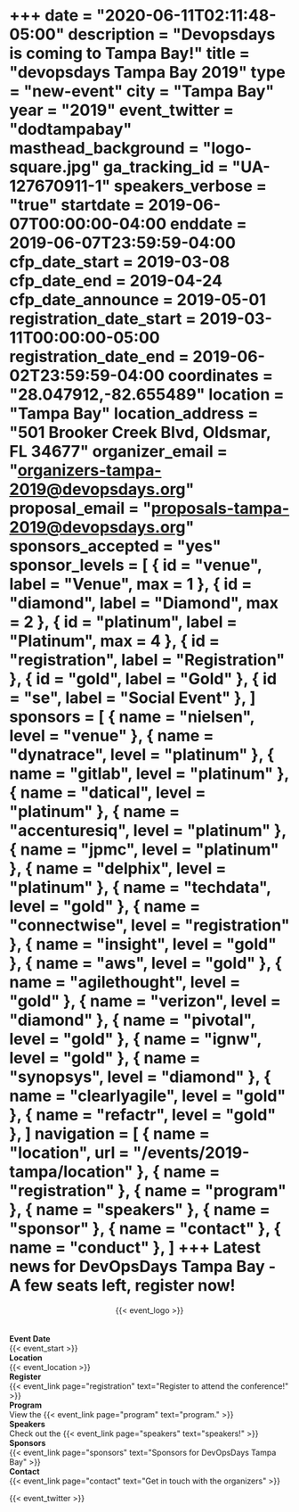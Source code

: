 +++
date = "2020-06-11T02:11:48-05:00"
description = "Devopsdays is coming to Tampa Bay!"
title = "devopsdays Tampa Bay 2019"
type = "new-event"
city = "Tampa Bay"
year = "2019"
event_twitter = "dodtampabay"
masthead_background = "logo-square.jpg"
ga_tracking_id = "UA-127670911-1"
speakers_verbose = "true"
startdate = 2019-06-07T00:00:00-04:00
enddate = 2019-06-07T23:59:59-04:00
cfp_date_start = 2019-03-08
cfp_date_end = 2019-04-24
cfp_date_announce = 2019-05-01
registration_date_start = 2019-03-11T00:00:00-05:00
registration_date_end = 2019-06-02T23:59:59-04:00
coordinates = "28.047912,-82.655489"
location = "Tampa Bay"
location_address = "501 Brooker Creek Blvd, Oldsmar, FL 34677"
organizer_email = "organizers-tampa-2019@devopsdays.org"
proposal_email = "proposals-tampa-2019@devopsdays.org"
sponsors_accepted = "yes"
sponsor_levels = [
    { id = "venue", label = "Venue", max = 1 },
    { id = "diamond", label = "Diamond", max = 2 },
    { id = "platinum", label = "Platinum", max = 4 },
    { id = "registration", label = "Registration" },
    { id = "gold", label = "Gold" },
    { id = "se", label = "Social Event" },
]
sponsors = [
    { name = "nielsen", level = "venue" },
    { name = "dynatrace", level = "platinum" },
    { name = "gitlab", level = "platinum" },
    { name = "datical", level = "platinum" },
    { name = "accenturesiq", level = "platinum" },
    { name = "jpmc", level = "platinum" },
    { name = "delphix", level = "platinum" },
    { name = "techdata", level = "gold" },
    { name = "connectwise", level = "registration" },
    { name = "insight", level = "gold" },
    { name = "aws", level = "gold" },
    { name = "agilethought", level = "gold" },
    { name = "verizon", level = "diamond" },
    { name = "pivotal", level = "gold" },
    { name = "ignw", level = "gold" },
    { name = "synopsys", level = "diamond" },
    { name = "clearlyagile", level = "gold" },
    { name = "refactr", level = "gold" },
]
navigation = [
    { name = "location", url = "/events/2019-tampa/location" },
    { name = "registration" },
    { name = "program" },
    { name = "speakers" },
    { name = "sponsor" },
    { name = "contact" },
    { name = "conduct" },
]
+++
Latest news for DevOpsDays Tampa Bay - A few seats left, register now!
===

<div style="text-align:center;">
  {{< event_logo >}}
</div> 



<br>
<br>

<div class = "row">
  <div class = "col-md-2">
    <strong>Event Date</strong>
  </div>
  <div class = "col-md-8">
    {{< event_start >}}
  </div>
</div>
 <div class = "row">
  <div class = "col-md-2">
    <strong>Location</strong>
  </div>
  <div class = "col-md-8">
    {{< event_location >}}
  </div>
</div> 
<div class = "row">
  <div class = "col-md-2">
    <strong>Register</strong>
  </div>
  <div class = "col-md-8">
    {{< event_link page="registration" text="Register to attend the conference!" >}}
  </div>
</div>
<div class = "row">
  <div class = "col-md-2">
    <strong>Program</strong>
  </div>
  <div class = "col-md-8">
    View the {{< event_link page="program" text="program." >}}
  </div>
</div>
<div class = "row">
  <div class = "col-md-2">
    <strong>Speakers</strong>
  </div>
  <div class = "col-md-8">
    Check out the {{< event_link page="speakers" text="speakers!" >}}
  </div>
</div>
<div class = "row">
  <div class = "col-md-2">
    <strong>Sponsors</strong>
  </div>
  <div class = "col-md-8">
    {{< event_link page="sponsors" text="Sponsors for DevOpsDays Tampa Bay" >}}
  </div>
</div>
<div class = "row">
  <div class = "col-md-2">
    <strong>Contact</strong>
  </div>
  <div class = "col-md-8">
    {{< event_link page="contact" text="Get in touch with the organizers" >}}
  </div>
</div>

<!-- Uncomment if you added your city twitter name -->

{{< event_twitter >}}
